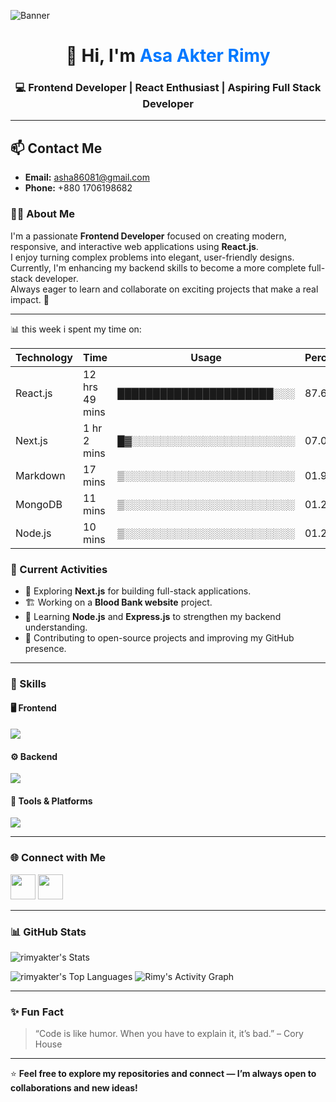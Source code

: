 <!-- Banner Image -->
![Banner](https://i.ibb.co.com/35RLzK39/banner.png)

<h1 align="center">👋 Hi, I'm <span style="color:#0078FF;">Asa Akter Rimy</span></h1>
<h3 align="center">💻 Frontend Developer | React Enthusiast | Aspiring Full Stack Developer</h3>


---

## 📫 Contact Me

- **Email:** [asha86081@gmail.com](mailto:asha86081@gmail.com)  
- **Phone:** +880 1706198682


### 👨‍💼 About Me

I'm a passionate **Frontend Developer** focused on creating modern, responsive, and interactive web applications using **React.js**.  
I enjoy turning complex problems into elegant, user-friendly designs.  
Currently, I'm enhancing my backend skills to become a more complete full-stack developer.  
Always eager to learn and collaborate on exciting projects that make a real impact. 🚀  

---
📊 this week i spent my time on:

| Technology | Time          | Usage                        | Percentage |
|------------|---------------|-------------------------------|-----------|
| React.js   | 12 hrs 49 mins| ██████████████████████░░░    | 87.64%    |
| Next.js    | 1 hr 2 mins   | █▓░░░░░░░░░░░░░░░░░░░░░░░   | 07.09%    |
| Markdown   | 17 mins       | ▒░░░░░░░░░░░░░░░░░░░░░░░░   | 01.97%    |
| MongoDB    | 11 mins       | ▒░░░░░░░░░░░░░░░░░░░░░░░░   | 01.28%    |
| Node.js    | 10 mins       | ▒░░░░░░░░░░░░░░░░░░░░░░░░   | 01.21%    |



### 🔭 Current Activities

- 🌱 Exploring **Next.js** for building full-stack applications.  
- 🏗️ Working on a **Blood Bank website** project.  
- 💬 Learning **Node.js** and **Express.js** to strengthen my backend understanding.  
- 🧩 Contributing to open-source projects and improving my GitHub presence.  

---

### 🧠 Skills

#### 🖥️ Frontend
<p align="left">
  <img src="https://skillicons.dev/icons?i=html,css,js,react,nextjs,firebase,tailwind,bootstrap" />
</p>

#### ⚙️ Backend
<p align="left">
  <img src="https://skillicons.dev/icons?i=nodejs,express,mongodb" />
</p>

#### 🧰 Tools & Platforms
<p align="left">
  <img src="https://skillicons.dev/icons?i=git,github,vscode,netlify,vercel,figma" />
</p>

---

### 🌐 Connect with Me

<p align="left">
  <a href="https://github.com/rimyakter" target="_blank"><img src="https://skillicons.dev/icons?i=github" height="40" /></a>
  <a href="https://www.linkedin.com/in/asha-akter-rimy/" target="_blank"><img src="https://skillicons.dev/icons?i=linkedin" height="40" /></a>
  
</p>

---


### 📊 GitHub Stats

![rimyakter's Stats](https://github-readme-stats.vercel.app/api?username=rimyakter&theme=vue-dark&show_icons=true&hide_border=true&count_private=true&cache_seconds=0)<br>

![rimyakter's Top Languages](https://github-readme-stats.vercel.app/api/top-langs/?username=rimyakter&theme=vue-dark&show_icons=true&hide_border=true&layout=compact)
![Rimy's Activity Graph](https://github-readme-activity-graph.vercel.app/graph?username=rimyakter&theme=tokyo-night)




---




### ✨ Fun Fact
> “Code is like humor. When you have to explain it, it’s bad.” – Cory House

---

⭐ **Feel free to explore my repositories and connect — I’m always open to collaborations and new ideas!**

